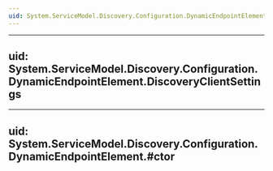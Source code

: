 ```yaml
---
uid: System.ServiceModel.Discovery.Configuration.DynamicEndpointElement
---
```


---
uid: System.ServiceModel.Discovery.Configuration.DynamicEndpointElement.DiscoveryClientSettings
---

---
uid: System.ServiceModel.Discovery.Configuration.DynamicEndpointElement.#ctor
---
